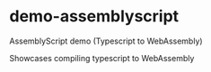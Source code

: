# demo-assemblyscript
AssemblyScript demo (Typescript to WebAssembly)

Showcases compiling typescript to WebAssembly
